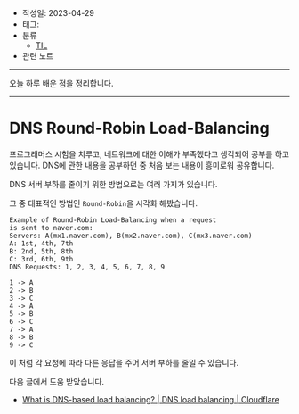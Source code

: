 - 작성일: 2023-04-29
- 태그:
- 분류
	- [TIL](../TIL.md)
- 관련 노트

***

오늘 하루 배운 점을 정리합니다.

---

# DNS Round-Robin Load-Balancing

프로그래머스 시험을 치루고, 네트워크에 대한 이해가 부족했다고 생각되어 공부를 하고 있습니다. DNS에 관한 내용을 공부하던 중 처음 보는 내용이 흥미로워 공유합니다.

DNS 서버 부하를 줄이기 위한 방법으로는 여러 가지가 있습니다. 

그 중 대표적인 방법인 `Round-Robin`을 시각화 해봤습니다.

```
Example of Round-Robin Load-Balancing when a request
is sent to naver.com:
Servers: A(mx1.naver.com), B(mx2.naver.com), C(mx3.naver.com)
A: 1st, 4th, 7th
B: 2nd, 5th, 8th
C: 3rd, 6th, 9th
DNS Requests: 1, 2, 3, 4, 5, 6, 7, 8, 9

1 -> A
2 -> B
3 -> C
4 -> A
5 -> B
6 -> C
7 -> A
8 -> B
9 -> C
```

이 처럼 각 요청에 따라 다른 응답을 주어 서버 부하를 줄일 수 있습니다.

다음 글에서 도움 받았습니다.
- [What is DNS-based load balancing? | DNS load balancing | Cloudflare](https://www.cloudflare.com/learning/performance/what-is-dns-load-balancing/)